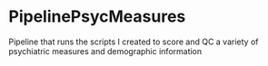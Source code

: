 # PipelinePsycMeasures
Pipeline that runs the scripts I created to score and QC a variety of psychiatric measures and demographic information
